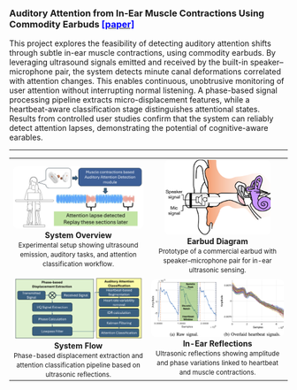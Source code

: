 ### Auditory Attention from In-Ear Muscle Contractions Using Commodity Earbuds [<font color="blue">[paper]</font>](https://ieeexplore.ieee.org/abstract/document/10889668)


This project explores the feasibility of detecting auditory attention shifts through subtle in-ear muscle contractions, using commodity earbuds. By leveraging ultrasound signals emitted and received by the built-in speaker–microphone pair, the system detects minute canal deformations correlated with attention changes. This enables continuous, unobtrusive monitoring of user attention without interrupting normal listening.
A phase-based signal processing pipeline extracts micro-displacement features, while a heartbeat-aware classification stage distinguishes attentional states. Results from controlled user studies confirm that the system can reliably detect attention lapses, demonstrating the potential of cognitive-aware earables.

---

<table style="text-align:center; margin:auto;">
<tr>
  <td>
    <a href="/assets/paper_img/attention/overview.png">
      <img src="/assets/paper_img/attention/overview.png" style="width:30vw; border-radius:8px;"/>
    </a>
    <div><b>System Overview</b><br><small>Experimental setup showing ultrasound emission, auditory tasks, and attention classification workflow.</small></div>
  </td>
  <td>
    <a href="/assets/paper_img/attention/earbud_diagram.png">
      <img src="/assets/paper_img/attention/earbud_diagram.png" style="width:20vw; border-radius:8px;"/>
    </a>
    <div><b>Earbud Diagram</b><br><small>Prototype of a commercial earbud with speaker–microphone pair for in-ear ultrasonic sensing.</small></div>
  </td>
</tr>

<tr>
  <td>
    <a href="/assets/paper_img/attention/system_flow.png">
      <img src="/assets/paper_img/attention/system_flow.png" style="width:28vw; border-radius:8px;"/>
    </a>
    <div><b>System Flow</b><br><small>Phase-based displacement extraction and attention classification pipeline based on ultrasonic reflections.</small></div>
  </td>
  <td>
    <a href="/assets/paper_img/attention/heartbeats.png">
      <img src="/assets/paper_img/attention/heartbeats.png" style="width:30vw; border-radius:8px;"/>
    </a>
    <div><b>In-Ear Reflections</b><br><small>Ultrasonic reflections showing amplitude and phase variations linked to heartbeat and muscle contractions.</small></div>
  </td>
</tr>
</table>
